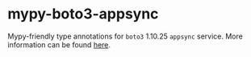 # mypy-boto3-appsync

Mypy-friendly type annotations for `boto3` 1.10.25 `appsync` service.
More information can be found [here](https://github.com/vemel/mypy_boto3).